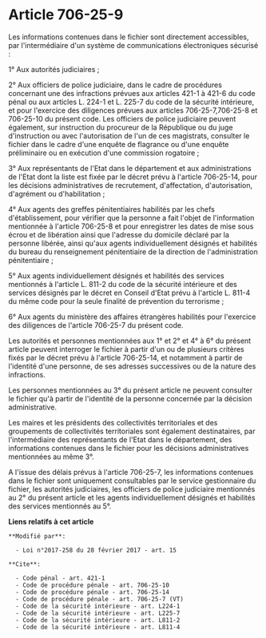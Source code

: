 # Article 706-25-9

Les informations contenues dans le fichier sont directement accessibles, par l'intermédiaire d'un système de communications
électroniques sécurisé : 

1° Aux autorités judiciaires ; 

2° Aux officiers de police judiciaire, dans le cadre de procédures concernant une des infractions prévues aux articles 421-1
à 421-6 du code pénal ou aux articles L. 224-1 et L. 225-7 du code de la sécurité intérieure, et pour l'exercice des
diligences prévues aux articles 706-25-7,706-25-8 et 706-25-10 du présent code. Les officiers de police judiciaire peuvent
également, sur instruction du procureur de la République ou du juge d'instruction ou avec l'autorisation de l'un de ces
magistrats, consulter le fichier dans le cadre d'une enquête de flagrance ou d'une enquête préliminaire ou en exécution d'une
commission rogatoire ; 

3° Aux représentants de l'Etat dans le département et aux administrations de l'Etat dont la liste est fixée par le décret
prévu à l'article 706-25-14, pour les décisions administratives de recrutement, d'affectation, d'autorisation, d'agrément ou
d'habilitation ; 

4° Aux agents des greffes pénitentiaires habilités par les chefs d'établissement, pour vérifier que la personne a fait
l'objet de l'information mentionnée à l'article 706-25-8 et pour enregistrer les dates de mise sous écrou et de libération
ainsi que l'adresse du domicile déclaré par la personne libérée, ainsi qu'aux agents individuellement désignés et habilités
du bureau du renseignement pénitentiaire de la direction de l'administration pénitentiaire ; 

5° Aux agents individuellement désignés et habilités des services mentionnés à l'article L. 811-2 du code de la sécurité
intérieure et des services désignés par le décret en Conseil d'Etat prévu à l'article L. 811-4 du même code pour la seule
finalité de prévention du terrorisme ; 

6° Aux agents du ministère des affaires étrangères habilités pour l'exercice des diligences de l'article 706-25-7 du présent
code. 

Les autorités et personnes mentionnées aux 1° et 2° et 4° à 6° du présent article peuvent interroger le fichier à partir d'un
ou de plusieurs critères fixés par le décret prévu à l'article 706-25-14, et notamment à partir de l'identité d'une personne,
de ses adresses successives ou de la nature des infractions. 

Les personnes mentionnées au 3° du présent article ne peuvent consulter le fichier qu'à partir de l'identité de la personne
concernée par la décision administrative. 

Les maires et les présidents des collectivités territoriales et des groupements de collectivités territoriales sont également
destinataires, par l'intermédiaire des représentants de l'Etat dans le département, des informations contenues dans le
fichier pour les décisions administratives mentionnées au même 3°. 

A l'issue des délais prévus à l'article 706-25-7, les informations contenues dans le fichier sont uniquement consultables par
le service gestionnaire du fichier, les autorités judiciaires, les officiers de police judiciaire mentionnés au 2° du présent
article et les agents individuellement désignés et habilités des services mentionnés au 5°.

**Liens relatifs à cet article**

	**Modifié par**:

	  - Loi n°2017-258 du 28 février 2017 - art. 15

	**Cite**:

	  - Code pénal - art. 421-1
	  - Code de procédure pénale - art. 706-25-10
	  - Code de procédure pénale - art. 706-25-14
	  - Code de procédure pénale - art. 706-25-7 (VT)
	  - Code de la sécurité intérieure - art. L224-1
	  - Code de la sécurité intérieure - art. L225-7
	  - Code de la sécurité intérieure - art. L811-2
	  - Code de la sécurité intérieure - art. L811-4
